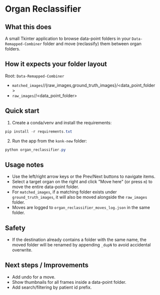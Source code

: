 # Organ Reclassifier

## What this does

A small Tkinter application to browse data-point folders in your
`Data-Remapped-Combiner` folder and move (reclassify) them between organ
folders.

## How it expects your folder layout

Root: `Data-Remapped-Combiner`

- `matched_images`/<organ>/{raw_images,ground_truth_images}/<data_point_folder>
- `raw_images`/<organ>/<data_point_folder>

## Quick start

1. Create a conda/venv and install the requirements:

```powershell
pip install -r requirements.txt
```

2. Run the app from the `konk-new` folder:

```powershell
python organ_reclassifier.py
```

## Usage notes

- Use the left/right arrow keys or the Prev/Next buttons to navigate items.
- Select a target organ on the right and click "Move here" (or press `m`) to move the
  entire data-point folder.
- For `matched_images`, if a matching folder exists under `ground_truth_images`,
  it will also be moved alongside the `raw_images` folder.
- Moves are logged to `organ_reclassifier_moves_log.json` in the same folder.

## Safety

- If the destination already contains a folder with the same name, the moved folder
  will be renamed by appending `_dupN` to avoid accidental overwrite.

## Next steps / Improvements

- Add undo for a move.
- Show thumbnails for all frames inside a data-point folder.
- Add search/filtering by patient id prefix.
